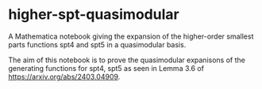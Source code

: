 # higher-spt-quasimodular
A Mathematica notebook giving the expansion of the higher-order smallest parts functions spt4 and spt5 in a quasimodular basis.

The aim of this notebook is to prove the quasimodular expanisons of the generating functions for spt4, spt5 as seen in Lemma 3.6 of https://arxiv.org/abs/2403.04909.
